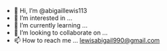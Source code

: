 - 👋 Hi, I’m @abigaillewis113
- 👀 I’m interested in ...
- 🌱 I’m currently learning ...
- 💞️ I’m looking to collaborate on ...
- 📫 How to reach me ... lewisabigail990@gmail.com

<!---
abigaillewis113/abigaillewis113 is a ✨ special ✨ repository because its `README.md` (this file) appears on your GitHub profile.
You can click the Preview link to take a look at your changes.
--->
